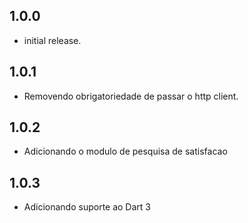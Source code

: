 ## 1.0.0

* initial release.

## 1.0.1

* Removendo obrigatoriedade de passar o http client.

## 1.0.2

* Adicionando o modulo de pesquisa de satisfacao

## 1.0.3
* Adicionando suporte ao Dart 3